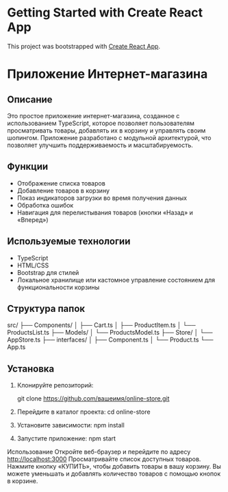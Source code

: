 # Getting Started with Create React App

This project was bootstrapped with [Create React App](https://github.com/facebook/create-react-app).


# Приложение Интернет-магазина

## Описание

Это простое приложение интернет-магазина, созданное с использованием TypeScript, которое позволяет пользователям просматривать товары, добавлять их в корзину и управлять своим шопингом. Приложение разработано с модульной архитектурой, что позволяет улучшить поддерживаемость и масштабируемость.

## Функции

- Отображение списка товаров
- Добавление товаров в корзину
- Показ индикаторов загрузки во время получения данных
- Обработка ошибок
- Навигация для перелистывания товаров (кнопки «Назад» и «Вперед»)

## Используемые технологии

- TypeScript
- HTML/CSS
- Bootstrap для стилей
- Локальное хранилище или кастомное управление состоянием для функциональности корзины

## Структура папок

src/ ├── Components/ │ ├── Cart.ts │ ├── ProductItem.ts │ └── ProductsList.ts ├── Models/ │ └── ProductsModel.ts ├── Store/ │ └── AppStore.ts ├── interfaces/ │ ├── Component.ts │ └── Product.ts └── App.ts

## Установка

1. Клонируйте репозиторий:
   
   git clone https://github.com/вашеимя/online-store.git

2. Перейдите в каталог проекта:
cd online-store

3.  Установите зависимости:
npm install

4.  Запустите приложение:
npm start

Использование
Откройте веб-браузер и перейдите по адресу  [http://localhost:3000](http://localhost:3000) 
Просматривайте список доступных товаров.
Нажмите кнопку «КУПИТЬ», чтобы добавить товары в вашу корзину.
Вы можете уменьшать и добавлять количество товаров с помощью кнопок в корзине.



 
 
